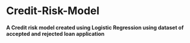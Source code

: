 # Credit-Risk-Model
#### A Credit risk model created using Logistic Regression using dataset of accepted and rejected loan application
